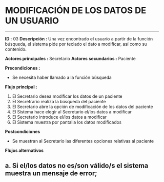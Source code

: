 # MODIFICACIÓN DE LOS DATOS DE UN USUARIO
---
**ID :** 03 **Descripción :**  Una vez encontrado el usuario a partir de la función búsqueda, el sistema pide por teclado el dato a modificar, así como su contenido.

**Actores principales :** Secretario  **Actores secundarios :** Paciente

**Precondiciones :**
   * Se necesita haber llamado a la función búsqueda

**Flujo principal :**

1. El Secretario desea modificar los datos de un paciente
2. El Secretrario realiza la búsqueda del paciente
3. El Secretario abre la opción de modificación de los datos del paciente
4. El Sistema hace elegir al Secretario el/los datos a modificar
5. El Secretario introduce el/los datos a modificar
6. El Sistema muestra por pantalla los datos modificados

**Postcondiciones**
   * Se muestran al Secretario las diferentes opciones relativas al paciente

**Flujos alternativos**

   a. Si el/los datos no es/son válido/s el sistema muestra un mensaje de error;
---

